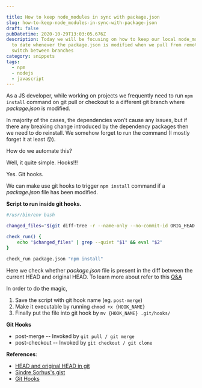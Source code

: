 ```yaml
---

title: How to keep node_modules in sync with package.json
slug: how-to-keep-node_modules-in-sync-with-package-json
draft: false
pubDatetime: 2020-10-29T13:03:05.676Z
description: Today we will be focusing on how to keep our local node_modules up
  to date whenever the package.json is modified when we pull from remote or
  switch between branches
category: snippets
tags:
  - npm
  - nodejs
  - javascript
---
```

As a JS developer, while working on projects we frequently need to run `npm install` command on git pull or checkout to a different git branch where *package.json* is modified.

In majority of the cases, the dependencies won't cause any issues, but if there any breaking change introduced by the dependency packages then we need to do reinstall. We somehow forget to run the command (I mostly forget it at least 😛).

How do we automate this?

Well, it quite simple. Hooks!!!

Yes. Git hooks.

We can make use git hooks to trigger `npm install` command if a *package.json* file has been modified.

**Script to run inside git hooks.**

```bash
#/usr/bin/env bash

changed_files="$(git diff-tree -r --name-only --no-commit-id ORIG_HEAD HEAD)"

check_run() {
	echo "$changed_files" | grep --quiet "$1" && eval "$2"
}

check_run package.json "npm install"
```

Here we check whether *package.json* file is present in the diff between the current HEAD and original HEAD. To learn more about refer to this [Q&A](https://stackoverflow.com/questions/964876/head-and-orig-head-in-git)

In order to do the magic,

1. Save the script with git hook name (eg. `post-merge`)
2. Make it executable by running `chmod +x {HOOK_NAME}`
3. Finally put the file into git hook by `mv {HOOK_NAME} .git/hooks/`

**Git Hooks**

- post\-merge -- Invoked by `git pull / git merge `
- post\-checkout -- Invoked by `git checkout / git clone`


**References**:

* [HEAD and original HEAD in git](https://stackoverflow.com/questions/964876/head-and-orig-head-in-git)
* [Sindre Sorhus's gist
](https://gist.github.com/sindresorhus/7996717)
* [Git Hooks](https://git-scm.com/book/en/v2/Customizing-Git-Git-Hooks)
